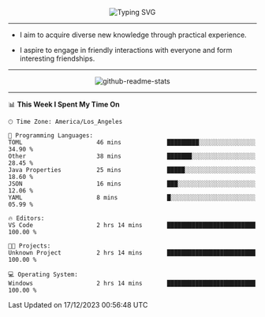 <p align="center">
  <img src="https://readme-typing-svg.demolab.com?font=Fira+Code&weight=500&size=32&duration=2500&pause=1600&center=true&vCenter=true&random=false&width=1024&height=64&lines=Hi+there+%F0%9F%91%8B;I'm+delighted+you+could+make+it+here+%F0%9F%8E%89;I'm+Harry%2C+a+college+student+still+finding+my+way" alt="Typing SVG" />
</p>


---


- I aim to acquire diverse new knowledge through practical experience.

- I aspire to engage in friendly interactions with everyone and form interesting friendships.


---


<p align="center">
  <img src="https://github-readme-stats.vercel.app/api?username=Harry-Jing&show_icons=true" alt="github-readme-stats"/>
</p>


---

<!--START_SECTION:waka-->
📊 **This Week I Spent My Time On** 

```text
🕑︎ Time Zone: America/Los_Angeles

💬 Programming Languages: 
TOML                     46 mins             █████████░░░░░░░░░░░░░░░░   34.90 % 
Other                    38 mins             ███████░░░░░░░░░░░░░░░░░░   28.45 % 
Java Properties          25 mins             █████░░░░░░░░░░░░░░░░░░░░   18.60 % 
JSON                     16 mins             ███░░░░░░░░░░░░░░░░░░░░░░   12.06 % 
YAML                     8 mins              █░░░░░░░░░░░░░░░░░░░░░░░░   05.99 % 

🔥 Editors: 
VS Code                  2 hrs 14 mins       █████████████████████████   100.00 % 

🐱‍💻 Projects: 
Unknown Project          2 hrs 14 mins       █████████████████████████   100.00 % 

💻 Operating System: 
Windows                  2 hrs 14 mins       █████████████████████████   100.00 % 
```


 Last Updated on 17/12/2023 00:56:48 UTC
<!--END_SECTION:waka-->
